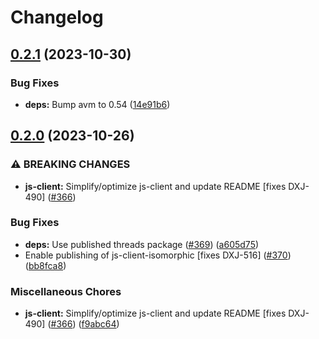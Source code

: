 # Changelog

## [0.2.1](https://github.com/fluencelabs/js-client/compare/js-client-isomorphic-v0.2.0...js-client-isomorphic-v0.2.1) (2023-10-30)


### Bug Fixes

* **deps:** Bump avm to 0.54 ([14e91b6](https://github.com/fluencelabs/js-client/commit/14e91b6e00e625792051aee2c82651e5679e3575))

## [0.2.0](https://github.com/fluencelabs/js-client/compare/js-client-isomorphic-v0.1.0...js-client-isomorphic-v0.2.0) (2023-10-26)


### ⚠ BREAKING CHANGES

* **js-client:** Simplify/optimize js-client and update README [fixes DXJ-490] ([#366](https://github.com/fluencelabs/js-client/issues/366))

### Bug Fixes

* **deps:** Use published threads package ([#369](https://github.com/fluencelabs/js-client/issues/369)) ([a605d75](https://github.com/fluencelabs/js-client/commit/a605d757f9ddf0cb9cb98ef30a88d1c696de3c89))
* Enable publishing of js-client-isomorphic [fixes DXJ-516] ([#370](https://github.com/fluencelabs/js-client/issues/370)) ([bb8fca8](https://github.com/fluencelabs/js-client/commit/bb8fca88e793cb2020cb3fea8f308626c788e6ef))


### Miscellaneous Chores

* **js-client:** Simplify/optimize js-client and update README [fixes DXJ-490] ([#366](https://github.com/fluencelabs/js-client/issues/366)) ([f9abc64](https://github.com/fluencelabs/js-client/commit/f9abc6419c9b32aacec4b05a625d08ec7ff407ba))
